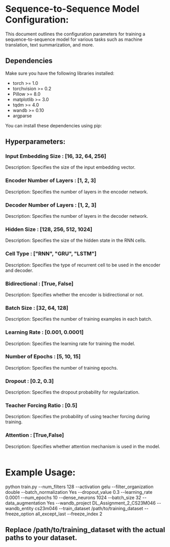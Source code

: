 # Sequence-to-Sequence Model Configuration:
This document outlines the configuration parameters for training a sequence-to-sequence model for various tasks such as machine translation, text summarization, and more.

## Dependencies

Make sure you have the following libraries installed:

- torch >= 1.0
- torchvision >= 0.2
- Pillow >= 8.0
- matplotlib >= 3.0
- tqdm >= 4.0
- wandb >= 0.10
- argparse

You can install these dependencies using pip:

## Hyperparameters:
### Input Embedding Size : [16, 32, 64, 256]
Description: Specifies the size of the input embedding vector.<br>

### Encoder Number of Layers : [1, 2, 3]
Description: Specifies the number of layers in the encoder network.<br>
### Decoder Number of Layers : [1, 2, 3]
Description: Specifies the number of layers in the decoder network.<br>
### Hidden Size : [128, 256, 512, 1024]
Description: Specifies the size of the hidden state in the RNN cells.<br>
### Cell Type : ["RNN", "GRU", "LSTM"]
Description: Specifies the type of recurrent cell to be used in the encoder and decoder.<br>
### Bidirectional : [True, False]
Description: Specifies whether the encoder is bidirectional or not.<br>
### Batch Size : [32, 64, 128]
Description: Specifies the number of training examples in each batch.<br>
### Learning Rate : [0.001, 0.0001]
Description: Specifies the learning rate for training the model.<br>
### Number of Epochs : [5, 10, 15]
Description: Specifies the number of training epochs.<br>
### Dropout : [0.2, 0.3]
Description: Specifies the dropout probability for regularization.<br>
### Teacher Forcing Ratio : [0.5]
Description: Specifies the probability of using teacher forcing during training.<br>
### Attention : [True,False]
Description: Specifies whether attention mechanism is used in the model.<br>
<br>









                        
# Example Usage:

python train.py --num_filters 128 --activation gelu --filter_organization double --batch_normalization Yes --dropout_value 0.3 --learning_rate 0.0001 --num_epochs 10 --dense_neurons 1024 --batch_size 32 --data_augmentation Yes --wandb_project DL_Assignment_2_CS23M046 --wandb_entity cs23m046 --train_dataset /path/to/training_dataset  --freeze_option all_except_last --freeze_index 2




## Replace /path/to/training_dataset  with the actual paths to your dataset.


